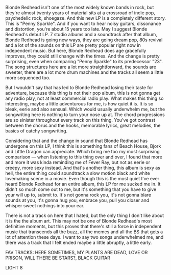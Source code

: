 Blonde Redhead isn't one of the most widely known bands in rock, but they're almost twenty years of material sits at a crossroad of indie pop, psychedelic rock, shoegaze. And this new LP is a completely different story. This is "Penny Sparkle". And if you want to hear noisy guitars, dissonance and distortion, you're about 15 years too late. May I suggest Blonde Redhead's debut LP. 7 studio albums and a soundtrack after that album, Blonde Redhead is going new ways, they are going dream pop, 80s revival and a lot of the sounds on this LP are pretty popular right now in independent music. But here, Blonde Redhead does age gracefully improves, they could still change with the times. And the change is pretty surprising, even when comparing "Penny Sparkle" to its predecessor "23". The song structures here are a lot more straightforward, the sounds are sweeter, there are a lot more drum machines and the tracks all seem a little more sequenced too.

But I wouldn't say that has led to Blonde Redhead losing their taste for adventure, because this thing is not their pop album, this is not gonna get any radio play, not at least commercial radio play. What makes this thing so interesting, maybe a little adventurous for me, is how quiet it is. It is so bleak, eerie and also sensual. Which would usually underwhelm me, but the songwriting here is nothing to turn your nose up at. The chord progressions are so sinister throughout every track on this thing. You've got contrast between the chorus and the hooks, memorable lyrics, great melodies, the basics of catchy songwriting.

Considering that and the change in sound that Blonde Redhead has undergone on this LP, I think this is something fans of Beach House, Bjork and Little Dragon can appreciate. Which bring me too my most surprising comparison — when listening to this thing over and over, I found that more and more it was kinda reminding me of Fever Ray, but not as eerie or creepy, more sexy instead. And that's another thing, this album is sexy as hell, the entire thing could soundtrack a slow motion black and white lovemaking scene in a movie. Even though this is the most quiet I've ever heard Blonde Redhead for an entire album, this LP for me sucked me in. It didn't so much come out to me, but it's something that you have to give your will up to, submit to. It's not gonna rock you, it's not gonna blare sounds at you, it's gonna hug you, embrace you, pull you closer and whisper sweet nothings into your ear.

There is not a track on here that I hated, but the only thing I don't like about it is the the album art. This may not be one of Blonde Redhead's most definitive moments, but this proves that there's still a force in independent music that transcends all the buzz, all the memes and all the BS that gets a lot of attention these days. I want to say two songs underwhelmed me, and there was a track that I felt ended maybe a little abruptly, a little early.

FAV TRACKS: HERE SOMETIMES, MY PLANTS ARE DEAD, LOVE OR PRISON, WILL THERE BE STARS?, BLACK GUITAR

LIGHT 8

